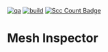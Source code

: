 [![qa](https://github.com/andrsd/mesh-inspector/actions/workflows/qa.yml/badge.svg)](https://github.com/andrsd/mesh-inspector/actions/workflows/qa.yml)
[![build](https://github.com/andrsd/mesh-inspector/actions/workflows/build.yml/badge.svg)](https://github.com/andrsd/mesh-inspector/actions/workflows/build.yml)
[![Scc Count Badge](https://sloc.xyz/github/andrsd/mesh-inspector/)](https://github.com/andrsd/mesh-inspector/)

# Mesh Inspector
